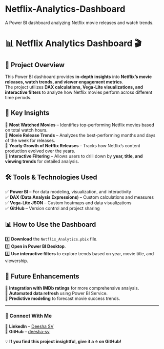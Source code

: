 # Netflix-Analytics-Dashboard
A Power BI dashboard analyzing Netflix movie releases and watch trends.
# 📊 Netflix Analytics Dashboard 🎬  

## 🚀 Project Overview  
This Power BI dashboard provides **in-depth insights** into **Netflix’s movie releases, watch trends, and viewer engagement metrics**.  
The project utilizes **DAX calculations, Vega-Lite visualizations, and interactive filters** to analyze how Netflix movies perform across different time periods.

## 🎯 Key Insights  
🔹 **Most Watched Movies** – Identifies top-performing Netflix movies based on total watch hours.  
🔹 **Movie Release Trends** – Analyzes the best-performing months and days of the week for releases.  
🔹 **Yearly Growth of Netflix Releases** – Tracks how Netflix’s content production evolved over the years.  
🔹 **Interactive Filtering** – Allows users to drill down by **year, title, and viewing trends** for detailed analysis.  

## 🛠 Tools & Technologies Used  
✅ **Power BI** – For data modeling, visualization, and interactivity  
✅ **DAX (Data Analysis Expressions)** – Custom calculations and measures  
✅ **Vega-Lite JSON** – Custom heatmaps and data visualizations  
✅ **GitHub** – Version control and project sharing  
  

## 📊 How to Use the Dashboard  
1️⃣ **Download** the `Netflix_Analytics.pbix` file.  
2️⃣ **Open in Power BI Desktop**.  
3️⃣ **Use interactive filters** to explore trends based on year, movie title, and viewership.  
 

## 🎯 Future Enhancements  
🔸 **Integration with IMDb ratings** for more comprehensive analysis.  
🔸 **Automated data refresh** using Power BI Service.  
🔸 **Predictive modeling** to forecast movie success trends.  

---

### 🔗 Connect With Me  
📌 **LinkedIn** – [Deesha SV](https://www.linkedin.com/in/deesha-sv/)  
📌 **GitHub** – [deesha-sv](https://github.com/deesha-sv)  

💡 **If you find this project insightful, give it a ⭐ on GitHub!**  
